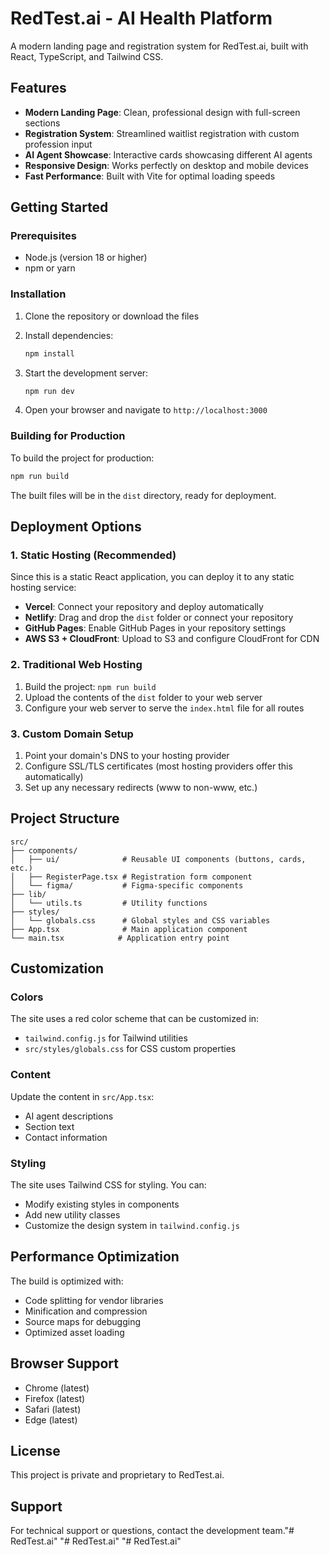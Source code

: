 # RedTest.ai - AI Health Platform

A modern landing page and registration system for RedTest.ai, built with React, TypeScript, and Tailwind CSS.

## Features

- **Modern Landing Page**: Clean, professional design with full-screen sections
- **Registration System**: Streamlined waitlist registration with custom profession input
- **AI Agent Showcase**: Interactive cards showcasing different AI agents
- **Responsive Design**: Works perfectly on desktop and mobile devices
- **Fast Performance**: Built with Vite for optimal loading speeds

## Getting Started

### Prerequisites

- Node.js (version 18 or higher)
- npm or yarn

### Installation

1. Clone the repository or download the files
2. Install dependencies:
   ```bash
   npm install
   ```

3. Start the development server:
   ```bash
   npm run dev
   ```

4. Open your browser and navigate to `http://localhost:3000`

### Building for Production

To build the project for production:

```bash
npm run build
```

The built files will be in the `dist` directory, ready for deployment.

## Deployment Options

### 1. Static Hosting (Recommended)

Since this is a static React application, you can deploy it to any static hosting service:

- **Vercel**: Connect your repository and deploy automatically
- **Netlify**: Drag and drop the `dist` folder or connect your repository
- **GitHub Pages**: Enable GitHub Pages in your repository settings
- **AWS S3 + CloudFront**: Upload to S3 and configure CloudFront for CDN

### 2. Traditional Web Hosting

1. Build the project: `npm run build`
2. Upload the contents of the `dist` folder to your web server
3. Configure your web server to serve the `index.html` file for all routes

### 3. Custom Domain Setup

1. Point your domain's DNS to your hosting provider
2. Configure SSL/TLS certificates (most hosting providers offer this automatically)
3. Set up any necessary redirects (www to non-www, etc.)

## Project Structure

```
src/
├── components/
│   ├── ui/              # Reusable UI components (buttons, cards, etc.)
│   ├── RegisterPage.tsx # Registration form component
│   └── figma/           # Figma-specific components
├── lib/
│   └── utils.ts         # Utility functions
├── styles/
│   └── globals.css      # Global styles and CSS variables
├── App.tsx              # Main application component
└── main.tsx            # Application entry point
```

## Customization

### Colors

The site uses a red color scheme that can be customized in:
- `tailwind.config.js` for Tailwind utilities
- `src/styles/globals.css` for CSS custom properties

### Content

Update the content in `src/App.tsx`:
- AI agent descriptions
- Section text
- Contact information

### Styling

The site uses Tailwind CSS for styling. You can:
- Modify existing styles in components
- Add new utility classes
- Customize the design system in `tailwind.config.js`

## Performance Optimization

The build is optimized with:
- Code splitting for vendor libraries
- Minification and compression
- Source maps for debugging
- Optimized asset loading

## Browser Support

- Chrome (latest)
- Firefox (latest)
- Safari (latest)
- Edge (latest)

## License

This project is private and proprietary to RedTest.ai.

## Support

For technical support or questions, contact the development team."# RedTest.ai" 
"# RedTest.ai" 
"# RedTest.ai" 
